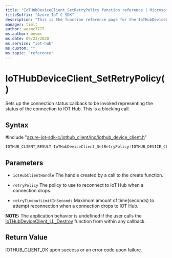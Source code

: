 ```yaml
---                             
title: "IoTHubDeviceClient_SetRetryPolicy function reference | Microsoft Docs" 
titleSuffix: "Azure IoT C SDK"            
description: "This is the function reference page for the IoTHubDeviceClient_SetRetryPolicy() function in the Azure IoT C SDK. This SDK is used with Azure IoT Hub and Azure IoT Hub Device Provisioning Service"            
manager: timlt                 
author: wesmc7777              
ms.author: wesmc               
ms.date: 09/23/2020                    
ms.service: "iot-hub"             
ms.custom: ""                
ms.topic: "reference"        
---                            
```


# IoTHubDeviceClient_SetRetryPolicy()

Sets up the connection status callback to be invoked representing the status of the connection to IOT Hub. This is a blocking call.

## Syntax

\#include "[azure-iot-sdk-c/iothub_client/inc/iothub_device_client.h](../iothub-device-client-h.md)"  
```C
IOTHUB_CLIENT_RESULT IoTHubDeviceClient_SetRetryPolicy(IOTHUB_DEVICE_CLIENT_HANDLE  MU_IFCOMMA2);
```

## Parameters
* `iotHubClientHandle` The handle created by a call to the create function. 

* `retryPolicy` The policy to use to reconnect to IoT Hub when a connection drops. 

* `retryTimeoutLimitInSeconds` Maximum amount of time(seconds) to attempt reconnection when a connection drops to IOT Hub.

**NOTE:** The application behavior is undefined if the user calls the [IoTHubDeviceClient_LL_Destroy](../iothub-device-client-ll-h/iothubdeviceclient-ll-destroy.md) function from within any callback.

## Return Value
IOTHUB_CLIENT_OK upon success or an error code upon failure.

